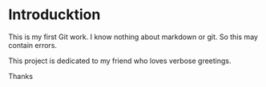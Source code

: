 # Introducktion

This is my first Git work. I know nothing about markdown or git. So this may contain errors.

This project is dedicated to my friend who loves verbose greetings.

Thanks
